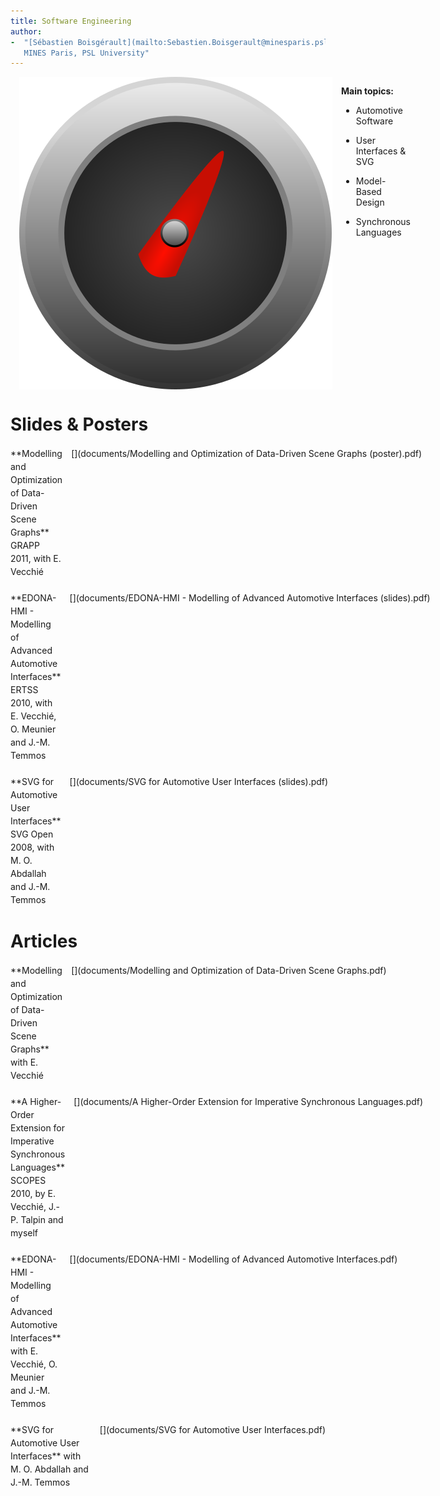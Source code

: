 ```yaml
---
title: Software Engineering
author:  
-  "[Sébastien Boisgérault](mailto:Sebastien.Boisgerault@minesparis.psl.eu),
   MINES Paris, PSL University"
---
```


<style> 
  .grid { 
    margin-bottom: 1.5em;
  }
  .grid > * { /* row */
    display: flex;
    flex-wrap: nowrap;
    justify-content: space-between;
    margin-bottom: 1.5em;
  }
  .grid > * > :last-child { /* item */
    white-space: nowrap;
  }
  .grid * {
    line-height: 1.5em;
  }
  .grid > * > *:not(:last-child) { /* item*/
    margin: 0 1em 0 0;
  }
#main-topics ul {
  padding: 0;
}  
</style>


<div style="display: flex; flex-wrap: nowrap;">
<img src="images/gauge.svg" style="flex-basis:40%;object-fit:contain;margin:0 1em;">
<div style="flex-basis:40%;">

**Main topics:**
  
  - Automotive Software

  - User Interfaces & SVG
  
  - Model-Based Design 

  - Synchronous Languages
</div>
</div>

Slides & Posters
================================================================================


<div class="grid">
<div>
<div>**Modelling and Optimization of Data-Driven Scene Graphs**  
GRAPP 2011, with E. Vecchié</div>
<div>[<i class="fa fa-file-pdf-o"></i>](documents/Modelling and Optimization of Data-Driven Scene Graphs (poster).pdf)</div>
</div>
<div>
<div>**EDONA-HMI - Modelling of Advanced Automotive Interfaces**  
ERTSS 2010, with E. Vecchié, O. Meunier and J.-M. Temmos</div>
<div>[<i class="fa fa-file-pdf-o"></i>](documents/EDONA-HMI - Modelling of Advanced Automotive Interfaces (slides).pdf)</div>
</div>
<div>
<div>**SVG for Automotive User Interfaces**  
SVG Open 2008, with M. O. Abdallah and J.-M. Temmos</div>
<div>[<i class="fa fa-file-pdf-o"></i>](documents/SVG for Automotive User Interfaces (slides).pdf)</div>
</div>
</div>

Articles
================================================================================

<div class="grid">
<div>
<div>**Modelling and Optimization of Data-Driven Scene Graphs**  
with E. Vecchié</div>
<div>[<i class="fa fa-file-pdf-o"></i>](documents/Modelling and Optimization of Data-Driven Scene Graphs.pdf)</div>
</div>
<div>
<div>**A Higher-Order Extension for Imperative Synchronous Languages**  
SCOPES 2010, by E. Vecchié, J.-P. Talpin and myself</div>
<div>[<i class="fa fa-file-pdf-o"></i>](documents/A Higher-Order Extension for Imperative Synchronous Languages.pdf)</div>
</div>
<div>
<div>**EDONA-HMI - Modelling of Advanced Automotive Interfaces**  
with E. Vecchié, O. Meunier and J.-M. Temmos</div>
<div>[<i class="fa fa-file-pdf-o"></i>](documents/EDONA-HMI - Modelling of Advanced Automotive Interfaces.pdf)</div>
</div>
<div>
<div>**SVG for Automotive User Interfaces**   
with M. O. Abdallah and J.-M. Temmos</div>
<div>[<i class="fa fa-file-pdf-o"></i>](documents/SVG for Automotive User Interfaces.pdf)</div>
</div>
</div>
